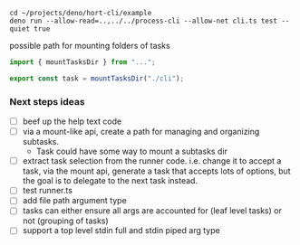 ```
cd ~/projects/deno/hort-cli/example
deno run --allow-read=..,../../process-cli --allow-net cli.ts test --quiet true
```

possible path for mounting folders of tasks

```ts
import { mountTasksDir } from "...";

export const task = mountTasksDir("./cli");
```

### Next steps ideas

- [ ] beef up the help text code
- [ ] via a mount-like api, create a path for managing and organizing subtasks.
  - Task could have some way to mount a subtasks dir
- [ ] extract task selection from the runner code. i.e. change it to accept a
  task, via the mount api, generate a task that accepts lots of options, but the
  goal is to delegate to the next task instead.
- [ ] test runner.ts
- [ ] add file path argument type
- [ ] tasks can either ensure all args are accounted for (leaf level tasks) or
  not (grouping of tasks)
- [ ] support a top level stdin full and stdin piped arg type

